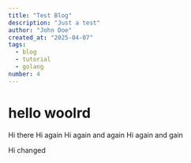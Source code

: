 ```yaml
---
title: "Test Blog"
description: "Just a test"
author: "John Doe"
created_at: "2025-04-07"
tags:
  - blog
  - tutorial
  - golang
number: 4
---
```

# hello woolrd

Hi there
Hi again
Hi again and again
Hi again and gain

Hi changed
